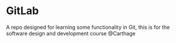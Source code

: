 # GitLab
A repo designed for learning some functionality in Git, this is for the software design and development course @Carthage
